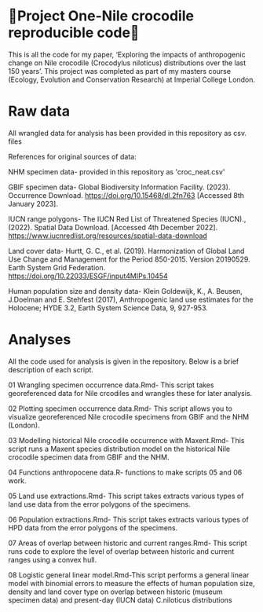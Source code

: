 # 🐊Project One-Nile crocodile reproducible code🐊 #
This is all the code for my paper, ‘Exploring the impacts of anthropogenic change on Nile crocodile (Crocodylus niloticus) distributions over the last 150 years’. This project was completed as part of my masters course (Ecology, Evolution and Conservation Research) at Imperial College London.

# Raw data #

All wrangled data for analysis has been provided in this repository as csv. files 


References for original sources of data:

NHM specimen data-
provided in this repository as 'croc_neat.csv' 

GBIF specimen data-
Global Biodiversity Information Facility. (2023). Occurrence Download. https://doi.org/10.15468/dl.2fn763 [Accessed 8th January 2023].

IUCN range polygons-
The IUCN Red List of Threatened Species (IUCN)., (2022). Spatial Data Download. [Accessed 4th December 2022]. https://www.iucnredlist.org/resources/spatial-data-download

Land cover data-
Hurtt, G. C., et al. (2019). Harmonization of Global Land Use Change and Management for the Period 850-2015. Version 20190529. Earth System Grid Federation. https://doi.org/10.22033/ESGF/input4MIPs.10454

Human population size and density data-
Klein Goldewijk, K., A. Beusen, J.Doelman and E. Stehfest (2017), Anthropogenic land use estimates for the Holocene; HYDE 3.2, Earth System Science Data, 9, 927-953.


# Analyses #

All the code used for analysis is given in the repository. Below is a brief description of each script.

01 Wrangling specimen occurrence data.Rmd- This script takes georeferenced data for Nile crcodiles and wrangles these for later analysis.

02 Plotting specimen occurrence data.Rmd- This script allows you to visualize georeferenced Nile crocodile specimens from GBIF and the NHM (London).

03 Modelling historical Nile crocodile occurrence with Maxent.Rmd- This script runs a Maxent species distribution model on the historical Nile crocodile specimen data from GBIF and the NHM.

04 Functions anthropocene data.R- functions to make scripts 05 and 06 work.

05 Land use extractions.Rmd- This script takes extracts various types of land use data from the error polygons of the specimens.

06 Population extractions.Rmd- This script takes extracts various types of HPD data from the error polygons of the specimens.

07 Areas of overlap between historic and current ranges.Rmd- This script runs code to explore the level of overlap between historic and current ranges using a convex hull.

08 Logistic general linear model.Rmd-This script performs a general linear model with binomial errors to measure the effects of human population size, density and land cover type on overlap between historic (museum specimen data) and present-day (IUCN data) C.niloticus distributions
